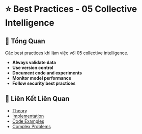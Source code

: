 # ⭐ Best Practices - 05 Collective Intelligence

## 🎯 Tổng Quan

Các best practices khi làm việc với 05 collective intelligence.

- **Always validate data**
- **Use version control**
- **Document code and experiments**
- **Monitor model performance**
- **Follow security best practices**

## 🔗 Liên Kết Liên Quan

- [Theory](./THEORY_05_collective_intelligence.md)
- [Implementation](./IMPLEMENTATION_05_collective_intelligence.md)
- [Code Examples](./CODE_EXAMPLES_05_collective_intelligence.md)
- [Complex Problems](./COMPLEX_PROBLEMS.md)

